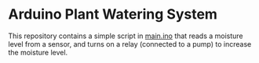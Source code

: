 # Arduino Plant Watering System

This repository contains a simple script in [main.ino](./main.ino) that reads a moisture level from a sensor, and turns on a relay (connected to a pump) to increase the moisture level.
